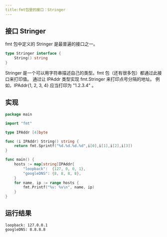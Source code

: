 ```yaml
---
title:fmt包里的接口：Stringer
---
```


## 接口 Stringer

fmt 包中定义的 Stringer 是最普遍的接口之一。

```go
type Stringer interface {
    String() string
}
```

Stringer 是一个可以用字符串描述自己的类型。fmt 包（还有很多包）都通过此接口来打印值。
通过让 IPAddr 类型实现 fmt.Stringer 来打印点号分隔的地址。
例如，IPAddr{1, 2, 3, 4} 应当打印为 "1.2.3.4" 。

## 实现

```go
package main

import "fmt"

type IPAddr [4]byte

func (i IPAddr) String() string {
	return fmt.Sprintf("%d.%d.%d.%d",i[0],i[1],i[2],i[3])
}

func main() {
	hosts := map[string]IPAddr{
		"loopback":  {127, 0, 0, 1},
		"googleDNS": {8, 8, 8, 8},
	}
	for name, ip := range hosts {
		fmt.Printf("%v: %v\n", name, ip)
	}
}
```

## 运行结果

```shell
loopback: 127.0.0.1
googleDNS: 8.8.8.8
```
